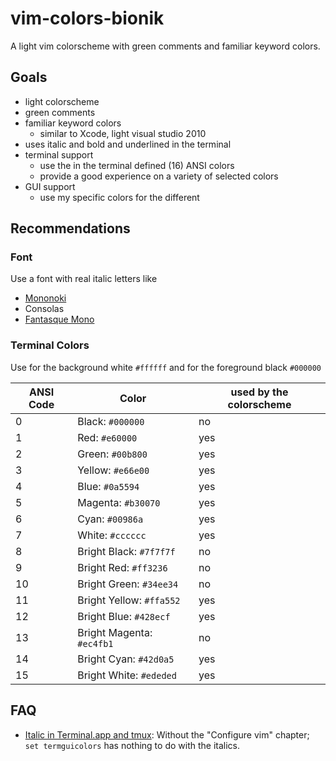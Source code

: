 # vim-colors-bionik
A light vim colorscheme with green comments and familiar keyword colors.

## Goals
* light colorscheme
* green comments
* familiar keyword colors 
    - similar to Xcode, light visual studio 2010
* uses italic and bold and underlined in the terminal
* terminal support
    - use the in the terminal defined (16) ANSI colors
    - provide a good experience on a variety of selected colors
* GUI support
    - use my specific colors for the different

## Recommendations
### Font
Use a font with real italic letters like
* [Mononoki](http://madmalik.github.io/mononoki/)
* Consolas
* [Fantasque Mono](https://github.com/belluzj/fantasque-sans)

### Terminal Colors

Use for the background white `#ffffff` and for the foreground black `#000000`

| ANSI Code | Color                     | used by the colorscheme |
|-----------|---------------------------|-------------------------|
| 0         | Black: `#000000`          | no                      |
| 1         | Red: `#e60000`            | yes                     |
| 2         | Green: `#00b800`          | yes                     |
| 3         | Yellow: `#e66e00`         | yes                     |
| 4         | Blue: `#0a5594`           | yes                     |
| 5         | Magenta: `#b30070`        | yes                     |
| 6         | Cyan: `#00986a`           | yes                     |
| 7         | White: `#cccccc`          | yes                     |
| 8         | Bright Black: `#7f7f7f`   | no                      |
| 9         | Bright Red: `#ff3236`     | no                      |
| 10        | Bright Green: `#34ee34`   | no                      |
| 11        | Bright Yellow: `#ffa552`  | yes                     |
| 12        | Bright Blue: `#428ecf`    | yes                     |
| 13        | Bright Magenta: `#ec4fb1` | no                      |
| 14        | Bright Cyan: `#42d0a5`    | yes                     |
| 15        | Bright White: `#ededed`   | yes                     |


## FAQ
* [Italic in Terminal.app and tmux](https://medium.com/@dubistkomisch/how-to-actually-get-italics-and-true-colour-to-work-in-iterm-tmux-vim-9ebe55ebc2be): Without the "Configure vim" chapter;  `set termguicolors` has nothing to do with the italics.

